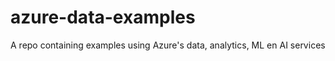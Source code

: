 # azure-data-examples
A repo containing examples using Azure's data, analytics, ML en AI services


